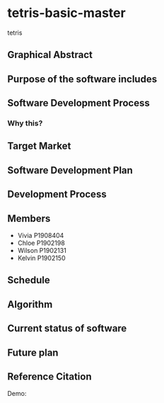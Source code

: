 # tetris-basic-master

tetris
## Graphical Abstract

## Purpose of the software includes

## Software Development Process

### Why this?

## Target Market

## Software Development Plan

## Development Process

## Members
* Vivia P1908404 
* Chloe P1902198
* Wilson P1902131
* Kelvin P1902150

## Schedule

## Algorithm

## Current status of software

## Future plan

## Reference Citation

Demo:
